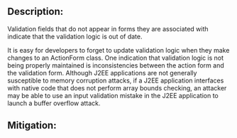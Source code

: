## Description:

Validation fields that do not appear in forms they are associated with indicate that the validation logic is out of date.

It is easy for developers to forget to update validation logic when they make changes to an ActionForm class. One indication that validation logic is not being properly maintained is inconsistencies between the action form and the validation form. Although J2EE applications are not generally susceptible to memory corruption attacks, if a J2EE application interfaces with native code that does not perform array bounds checking, an attacker may be able to use an input validation mistake in the J2EE application to launch a buffer overflow attack.

## Mitigation:

